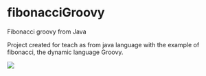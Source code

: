 <h1>fibonacciGroovy</h1>
Fibonacci groovy from Java

Project created for teach as from java language with the example of fibonacci, the dynamic language Groovy.

<img src="http://upload.wikimedia.org/wikipedia/commons/thumb/9/93/Fibonacci_spiral_34.svg/1600px-Fibonacci_spiral_34.svg.png">

